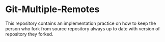 # Git-Multiple-Remotes
This repository contains an implementation practice on how to keep the person who fork from source repository always up to date with version of repository they forked. 
